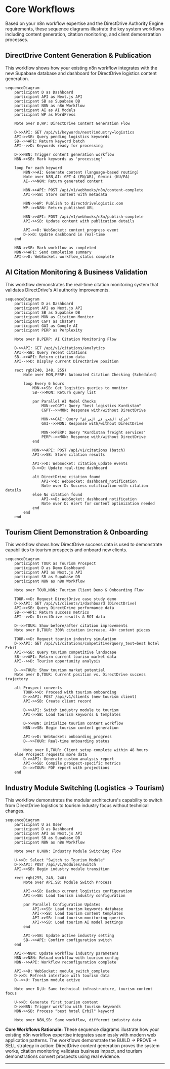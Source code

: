 # Core Workflows

Based on your n8n workflow expertise and the DirectDrive Authority Engine requirements, these sequence diagrams illustrate the key system workflows including content generation, citation monitoring, and client demonstration processes.

## DirectDrive Content Generation & Publication

This workflow shows how your existing n8n workflow integrates with the new Supabase database and dashboard for DirectDrive logistics content generation.

```mermaid
sequenceDiagram
    participant D as Dashboard
    participant API as Next.js API
    participant SB as Supabase DB
    participant N8N as n8n Workflow
    participant AI as AI Models
    participant WP as WordPress

    Note over D,WP: DirectDrive Content Generation Flow
    
    D->>API: GET /api/v1/keywords/next?industry=logistics
    API->>SB: Query pending logistics keywords
    SB-->>API: Return keyword batch
    API-->>D: Keywords ready for processing
    
    D->>N8N: Trigger content generation workflow
    N8N->>SB: Mark keywords as 'processing'
    
    loop For each keyword
        N8N->>AI: Generate content (language-based routing)
        Note over N8N,AI: GPT-4 (EN/AR), Gemini (KU/FA)
        AI-->>N8N: Return generated content
        
        N8N->>API: POST /api/v1/webhooks/n8n/content-complete
        API->>SB: Store content with metadata
        
        N8N->>WP: Publish to directdrivelogistic.com
        WP-->>N8N: Return published URL
        
        N8N->>API: POST /api/v1/webhooks/n8n/publish-complete  
        API->>SB: Update content with publication details
        
        API->>D: WebSocket: content_progress event
        D->>D: Update dashboard in real-time
    end
    
    N8N->>SB: Mark workflow as completed
    N8N->>API: Send completion summary
    API->>D: WebSocket: workflow_status complete
```

## AI Citation Monitoring & Business Validation

This workflow demonstrates the real-time citation monitoring system that validates DirectDrive's AI authority improvements.

```mermaid
sequenceDiagram
    participant D as Dashboard
    participant API as Next.js API  
    participant SB as Supabase DB
    participant MON as Citation Monitor
    participant CGPT as ChatGPT
    participant GAI as Google AI
    participant PERP as Perplexity

    Note over D,PERP: AI Citation Monitoring Flow
    
    D->>API: GET /api/v1/citations/analytics
    API->>SB: Query recent citations
    SB-->>API: Return citation data
    API-->>D: Display current DirectDrive position
    
    rect rgb(240, 248, 255)
        Note over MON,PERP: Automated Citation Checking (Scheduled)
        
        loop Every 6 hours
            MON->>SB: Get logistics queries to monitor
            SB-->>MON: Return query list
            
            par Parallel AI Model Checks
                MON->>CGPT: Query "best logistics Kurdistan"
                CGPT-->>MON: Response with/without DirectDrive
                
                MON->>GAI: Query "شركة الشحن في العراق"
                GAI-->>MON: Response with/without DirectDrive
                
                MON->>PERP: Query "Kurdistan freight services"
                PERP-->>MON: Response with/without DirectDrive
            end
            
            MON->>API: POST /api/v1/citations (batch)
            API->>SB: Store citation results
            
            API->>D: WebSocket: citation_update events
            D->>D: Update real-time dashboard
            
            alt DirectDrive citation found
                API->>D: WebSocket: dashboard_notification
                Note over D: Success notification with citation details
            else No citation found  
                API->>D: WebSocket: dashboard_notification
                Note over D: Alert for content optimization needed
            end
        end
    end
```

## Tourism Client Demonstration & Onboarding

This workflow shows how DirectDrive success data is used to demonstrate capabilities to tourism prospects and onboard new clients.

```mermaid
sequenceDiagram
    participant TOUR as Tourism Prospect
    participant D as Demo Dashboard
    participant API as Next.js API
    participant SB as Supabase DB
    participant N8N as n8n Workflow

    Note over TOUR,N8N: Tourism Client Demo & Onboarding Flow
    
    TOUR->>D: Request DirectDrive case study demo
    D->>API: GET /api/v1/clients/1/dashboard (DirectDrive)
    API->>SB: Query DirectDrive performance data
    SB-->>API: Return success metrics
    API-->>D: DirectDrive results & ROI data
    
    D-->>TOUR: Show before/after citation improvements
    Note over D,TOUR: 300% citation increase, 40+ content pieces
    
    TOUR->>D: Request tourism industry simulation
    D->>API: GET /api/v1/citations/competitive?query_text=best hotel Erbil
    API->>SB: Query tourism competitive landscape
    SB-->>API: Return current tourism market data
    API-->>D: Tourism opportunity analysis
    
    D-->>TOUR: Show tourism market potential
    Note over D,TOUR: Current position vs. DirectDrive success trajectory
    
    alt Prospect converts
        TOUR->>D: Proceed with tourism onboarding
        D->>API: POST /api/v1/clients (new tourism client)
        API->>SB: Create client record
        
        D->>API: Switch industry module to tourism
        API->>SB: Load tourism keywords & templates
        
        D->>N8N: Initialize tourism content workflow
        N8N->>SB: Begin tourism content generation
        
        API->>D: WebSocket: onboarding_progress
        D-->>TOUR: Real-time onboarding status
        
        Note over D,TOUR: Client setup complete within 48 hours
    else Prospect requests more data
        D->>API: Generate custom analysis report
        API->>SB: Compile prospect-specific metrics
        D-->>TOUR: PDF report with projections
    end
```

## Industry Module Switching (Logistics → Tourism)

This workflow demonstrates the modular architecture's capability to switch from DirectDrive logistics to tourism industry focus without technical changes.

```mermaid
sequenceDiagram
    participant U as User
    participant D as Dashboard  
    participant API as Next.js API
    participant SB as Supabase DB
    participant N8N as n8n Workflow

    Note over U,N8N: Industry Module Switching Flow
    
    U->>D: Select "Switch to Tourism Module"
    D->>API: POST /api/v1/modules/switch
    API->>SB: Begin industry module transition
    
    rect rgb(255, 248, 240)
        Note over API,SB: Module Switch Process
        
        API->>SB: Backup current logistics configuration  
        API->>SB: Load tourism industry configuration
        
        par Parallel Configuration Updates
            API->>SB: Load tourism keywords database
            API->>SB: Load tourism content templates  
            API->>SB: Load tourism monitoring queries
            API->>SB: Load tourism AI model settings
        end
        
        API->>SB: Update active industry setting
        SB-->>API: Confirm configuration switch
    end
    
    API->>N8N: Update workflow industry parameters
    N8N->>N8N: Reload workflow with tourism config
    N8N-->>API: Workflow reconfiguration complete
    
    API->>D: WebSocket: module_switch_complete
    D->>D: Refresh interface with tourism data
    D-->>U: Tourism module active
    
    Note over D,U: Same technical infrastructure, tourism content focus
    
    U->>D: Generate first tourism content
    D->>N8N: Trigger workflow with tourism keywords
    N8N->>SB: Process "best hotel Erbil" keyword
    
    Note over N8N,SB: Same workflow, different industry data
```

**Core Workflows Rationale:**
These sequence diagrams illustrate how your existing n8n workflow expertise integrates seamlessly with modern web application patterns. The workflows demonstrate the BUILD → PROVE → SELL strategy in action: DirectDrive content generation proves the system works, citation monitoring validates business impact, and tourism demonstrations convert prospects using real evidence.

---
